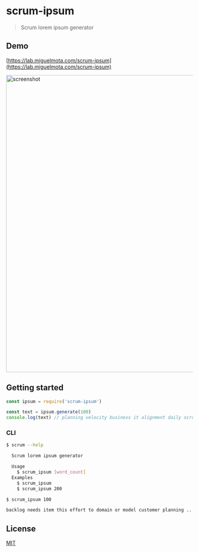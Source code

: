 # scrum-ipsum

> Scrum lorem ipsum generator

## Demo

[https://lab.miguelmota.com/scrum-ipsum](https://lab.miguelmota.com/scrum-ipsum)

<img width="800" alt="screenshot" src="https://user-images.githubusercontent.com/168240/59244244-8b66c900-8bc8-11e9-9243-0f4599c820d5.png">

## Getting started

```javascript
const ipsum = require('scrum-ipsum')

const text = ipsum.generate(100)
console.log(text) // planning velocity business it alignment daily scrum mix product burndown chart ...
```

### CLI

```bash
$ scrum --help

  Scrum lorem ipsum generator

  Usage
    $ scrum_ipsum [word_count]
  Examples
    $ scrum_ipsum
    $ scrum_ipsum 200
```

```bash
$ scrum_ipsum 100

backlog needs item this effort to domain or model customer planning ...
```

## License

[MIT](LICENSE)
